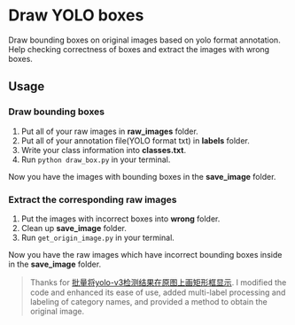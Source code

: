 # Draw YOLO boxes

Draw bounding boxes on original images based on yolo format annotation. Help checking correctness of boxes and extract the images with wrong boxes.

## Usage

### Draw bounding boxes
1. Put all of your raw images in **raw_images** folder.
2. Put all of your annotation file(YOLO format txt) in **labels** folder.
3. Write your class information into **classes.txt**.
4. Run `python draw_box.py` in your terminal.

Now you have the images with bounding boxes in the **save_image** folder.

### Extract the corresponding raw images 
1. Put the images with incorrect boxes into **wrong** folder.
2. Clean up **save_image** folder.
3. Run `get_origin_image.py` in your terminal.
 
Now you have the raw images which have incorrect bounding boxes inside in the **save_image** folder.


> Thanks for [批量将yolo-v3检测结果在原图上画矩形框显示](https://blog.csdn.net/qq_32761549/article/details/90210036). I modified the code and enhanced its ease of use, added multi-label processing and labeling of category names, and provided a method to obtain the original image.
